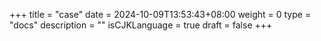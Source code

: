 +++
title = "case"
date = 2024-10-09T13:53:43+08:00
weight = 0
type = "docs"
description = ""
isCJKLanguage = true
draft = false
+++